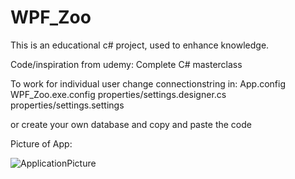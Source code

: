 # WPF_Zoo

This is an educational c# project, used to enhance knowledge. 

Code/inspiration from udemy: Complete C# masterclass

To work for individual user change connectionstring in:
App.config
WPF_Zoo.exe.config
properties/settings.designer.cs
properties/settings.settings

or create your own database and copy and paste the code

Picture of App:

![ApplicationPicture](https://user-images.githubusercontent.com/17273623/55032921-3fb57200-5012-11e9-99cd-750040692284.PNG)
